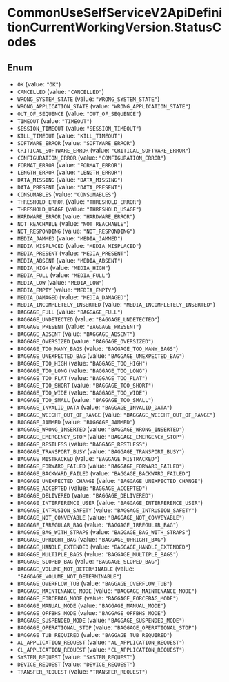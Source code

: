 # CommonUseSelfServiceV2ApiDefinitionCurrentWorkingVersion.StatusCodes

## Enum

* `OK` (value: `"OK"`)
* `CANCELLED` (value: `"CANCELLED"`)
* `WRONG_SYSTEM_STATE` (value: `"WRONG_SYSTEM_STATE"`)
* `WRONG_APPLICATION_STATE` (value: `"WRONG_APPLICATION_STATE"`)
* `OUT_OF_SEQUENCE` (value: `"OUT_OF_SEQUENCE"`)
* `TIMEOUT` (value: `"TIMEOUT"`)
* `SESSION_TIMEOUT` (value: `"SESSION_TIMEOUT"`)
* `KILL_TIMEOUT` (value: `"KILL_TIMEOUT"`)
* `SOFTWARE_ERROR` (value: `"SOFTWARE_ERROR"`)
* `CRITICAL_SOFTWARE_ERROR` (value: `"CRITICAL_SOFTWARE_ERROR"`)
* `CONFIGURATION_ERROR` (value: `"CONFIGURATION_ERROR"`)
* `FORMAT_ERROR` (value: `"FORMAT_ERROR"`)
* `LENGTH_ERROR` (value: `"LENGTH_ERROR"`)
* `DATA_MISSING` (value: `"DATA_MISSING"`)
* `DATA_PRESENT` (value: `"DATA_PRESENT"`)
* `CONSUMABLES` (value: `"CONSUMABLES"`)
* `THRESHOLD_ERROR` (value: `"THRESHOLD_ERROR"`)
* `THRESHOLD_USAGE` (value: `"THRESHOLD_USAGE"`)
* `HARDWARE_ERROR` (value: `"HARDWARE_ERROR"`)
* `NOT_REACHABLE` (value: `"NOT_REACHABLE"`)
* `NOT_RESPONDING` (value: `"NOT_RESPONDING"`)
* `MEDIA_JAMMED` (value: `"MEDIA_JAMMED"`)
* `MEDIA_MISPLACED` (value: `"MEDIA_MISPLACED"`)
* `MEDIA_PRESENT` (value: `"MEDIA_PRESENT"`)
* `MEDIA_ABSENT` (value: `"MEDIA_ABSENT"`)
* `MEDIA_HIGH` (value: `"MEDIA_HIGH"`)
* `MEDIA_FULL` (value: `"MEDIA_FULL"`)
* `MEDIA_LOW` (value: `"MEDIA_LOW"`)
* `MEDIA_EMPTY` (value: `"MEDIA_EMPTY"`)
* `MEDIA_DAMAGED` (value: `"MEDIA_DAMAGED"`)
* `MEDIA_INCOMPLETELY_INSERTED` (value: `"MEDIA_INCOMPLETELY_INSERTED"`)
* `BAGGAGE_FULL` (value: `"BAGGAGE_FULL"`)
* `BAGGAGE_UNDETECTED` (value: `"BAGGAGE_UNDETECTED"`)
* `BAGGAGE_PRESENT` (value: `"BAGGAGE_PRESENT"`)
* `BAGGAGE_ABSENT` (value: `"BAGGAGE_ABSENT"`)
* `BAGGAGE_OVERSIZED` (value: `"BAGGAGE_OVERSIZED"`)
* `BAGGAGE_TOO_MANY_BAGS` (value: `"BAGGAGE_TOO_MANY_BAGS"`)
* `BAGGAGE_UNEXPECTED_BAG` (value: `"BAGGAGE_UNEXPECTED_BAG"`)
* `BAGGAGE_TOO_HIGH` (value: `"BAGGAGE_TOO_HIGH"`)
* `BAGGAGE_TOO_LONG` (value: `"BAGGAGE_TOO_LONG"`)
* `BAGGAGE_TOO_FLAT` (value: `"BAGGAGE_TOO_FLAT"`)
* `BAGGAGE_TOO_SHORT` (value: `"BAGGAGE_TOO_SHORT"`)
* `BAGGAGE_TOO_WIDE` (value: `"BAGGAGE_TOO_WIDE"`)
* `BAGGAGE_TOO_SMALL` (value: `"BAGGAGE_TOO_SMALL"`)
* `BAGGAGE_INVALID_DATA` (value: `"BAGGAGE_INVALID_DATA"`)
* `BAGGAGE_WEIGHT_OUT_OF_RANGE` (value: `"BAGGAGE_WEIGHT_OUT_OF_RANGE"`)
* `BAGGAGE_JAMMED` (value: `"BAGGAGE_JAMMED"`)
* `BAGGAGE_WRONG_INSERTED` (value: `"BAGGAGE_WRONG_INSERTED"`)
* `BAGGAGE_EMERGENCY_STOP` (value: `"BAGGAGE_EMERGENCY_STOP"`)
* `BAGGAGE_RESTLESS` (value: `"BAGGAGE_RESTLESS"`)
* `BAGGAGE_TRANSPORT_BUSY` (value: `"BAGGAGE_TRANSPORT_BUSY"`)
* `BAGGAGE_MISTRACKED` (value: `"BAGGAGE_MISTRACKED"`)
* `BAGGAGE_FORWARD_FAILED` (value: `"BAGGAGE_FORWARD_FAILED"`)
* `BAGGAGE_BACKWARD_FAILED` (value: `"BAGGAGE_BACKWARD_FAILED"`)
* `BAGGAGE_UNEXPECTED_CHANGE` (value: `"BAGGAGE_UNEXPECTED_CHANGE"`)
* `BAGGAGE_ACCEPTED` (value: `"BAGGAGE_ACCEPTED"`)
* `BAGGAGE_DELIVERED` (value: `"BAGGAGE_DELIVERED"`)
* `BAGGAGE_INTERFERENCE_USER` (value: `"BAGGAGE_INTERFERENCE_USER"`)
* `BAGGAGE_INTRUSION_SAFETY` (value: `"BAGGAGE_INTRUSION_SAFETY"`)
* `BAGGAGE_NOT_CONVEYABLE` (value: `"BAGGAGE_NOT_CONVEYABLE"`)
* `BAGGAGE_IRREGULAR_BAG` (value: `"BAGGAGE_IRREGULAR_BAG"`)
* `BAGGAGE_BAG_WITH_STRAPS` (value: `"BAGGAGE_BAG_WITH_STRAPS"`)
* `BAGGAGE_UPRIGHT_BAG` (value: `"BAGGAGE_UPRIGHT_BAG"`)
* `BAGGAGE_HANDLE_EXTENDED` (value: `"BAGGAGE_HANDLE_EXTENDED"`)
* `BAGGAGE_MULTIPLE_BAGS` (value: `"BAGGAGE_MULTIPLE_BAGS"`)
* `BAGGAGE_SLOPED_BAG` (value: `"BAGGAGE_SLOPED_BAG"`)
* `BAGGAGE_VOLUME_NOT_DETERMINABLE` (value: `"BAGGAGE_VOLUME_NOT_DETERMINABLE"`)
* `BAGGAGE_OVERFLOW_TUB` (value: `"BAGGAGE_OVERFLOW_TUB"`)
* `BAGGAGE_MAINTENANCE_MODE` (value: `"BAGGAGE_MAINTENANCE_MODE"`)
* `BAGGAGE_FORCEBAG_MODE` (value: `"BAGGAGE_FORCEBAG_MODE"`)
* `BAGGAGE_MANUAL_MODE` (value: `"BAGGAGE_MANUAL_MODE"`)
* `BAGGAGE_OFFBHS_MODE` (value: `"BAGGAGE_OFFBHS_MODE"`)
* `BAGGAGE_SUSPENDED_MODE` (value: `"BAGGAGE_SUSPENDED_MODE"`)
* `BAGGAGE_OPERATIONAL_STOP` (value: `"BAGGAGE_OPERATIONAL_STOP"`)
* `BAGGAGE_TUB_REQUIRED` (value: `"BAGGAGE_TUB_REQUIRED"`)
* `AL_APPLICATION_REQUEST` (value: `"AL_APPLICATION_REQUEST"`)
* `CL_APPLICATION_REQUEST` (value: `"CL_APPLICATION_REQUEST"`)
* `SYSTEM_REQUEST` (value: `"SYSTEM_REQUEST"`)
* `DEVICE_REQUEST` (value: `"DEVICE_REQUEST"`)
* `TRANSFER_REQUEST` (value: `"TRANSFER_REQUEST"`)
